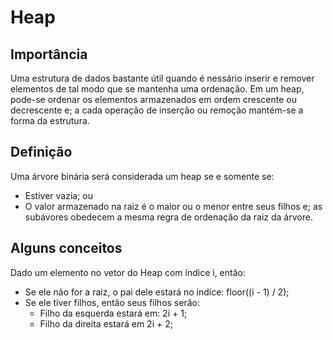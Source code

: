 # Heap

## Importância

Uma estrutura de dados bastante útil quando é nessário inserir e remover elementos de tal modo que se mantenha uma ordenação.
Em um heap, pode-se ordenar os elementos armazenados em ordem crescente ou decrescente e; a cada operação de inserção ou remoção mantém-se a forma da estrutura.

## Definição

Uma árvore binária será considerada um heap se e somente se:
- Estiver vazia; ou
- O valor armazenado na raiz é o maior ou o menor entre seus filhos e; as subávores obedecem a mesma regra de ordenação da raiz da árvore.

## Alguns conceitos

Dado um elemento no vetor do Heap com índice i, então:
- Se ele não for a raiz, o pai dele estará no indíce: floor((i - 1) / 2);
- Se ele tiver filhos, então seus filhos serão:
  - Filho da esquerda estará em: 2i + 1;
  - Filho da direita estará em 2i + 2;